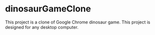 # dinosaurGameClone
This project is a clone of Google Chrome dinosaur game.
This project is designed for any desktop computer.
